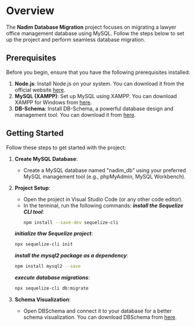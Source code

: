 # Overview
The **Nadim Database Migration** project focuses on migrating a lawyer office management database using MySQL. Follow the steps below to set up the project and perform seamless database migration.

## Prerequisites
Before you begin, ensure that you have the following prerequisites installed:

1. **Node.js**: Install Node.js on your system. You can download it from the official website [here](https://nodejs.org/en/download/).
2. **MySQL (XAMPP)**: Set up MySQL using XAMPP. You can download XAMPP for Windows from [here](https://www.apachefriends.org/download.html).
3. **DB-Schema**: Install DB-Schema, a powerful database design and management tool. You can download it from [here](https://dbschema.com/download.html).

## Getting Started
Follow these steps to get started with the project:

1. **Create MySQL Database**:
   - Create a MySQL database named "nadim_db" using your preferred MySQL management tool (e.g., phpMyAdmin, MySQL Workbench).

2. **Project Setup**:
   - Open the project in Visual Studio Code (or any other code editor).
   - In the terminal, run the following commands:
   ***install the Sequelize CLI tool***:
     ```bash
     npm install --save-dev sequelize-cli
     ```
   ***initialize thw Sequelize project***:
     ```bash
     npx sequelize-cli init
     ```
   ***install the mysql2 package as a dependency***:
     ```bash
     npm install mysql2 --save
     ```
   ***execute database migrations***:
     ```bash
     npx sequelize-cli db:migrate
     ```

3. **Schema Visualization**:
   - Open DBSchema and connect it to your database for a better schema visualization. You can download DBSchema from [here](https://dbschema.com/download.html).
